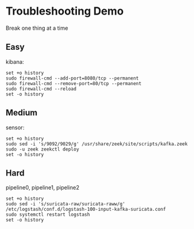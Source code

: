 # Troubleshooting Demo
Break one thing at a time


## Easy

kibana:

```
set +o history
sudo firewall-cmd --add-port=8080/tcp --permanent
sudo firewall-cmd --remove-port=80/tcp --permanent
sudo firewall-cmd --reload
set -o history
```

## Medium

sensor:

```
set +o history
sudo sed -i 's/9092/9029/g' /usr/share/zeek/site/scripts/kafka.zeek
sudo -u zeek zeekctl deploy
set -o history
```

## Hard

pipeline0, pipeline1, pipeline2

```
set +o history
sudo sed -i 's/suricata-raw/suricata-raww/g' /etc/logstash/conf.d/logstash-100-input-kafka-suricata.conf
sudo systemctl restart logstash
set -o history
```
